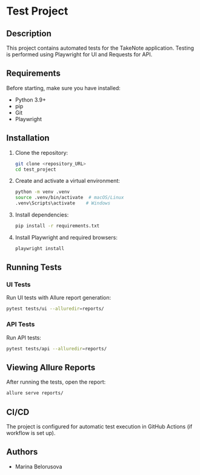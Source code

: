 # Test Project

## Description
This project contains automated tests for the TakeNote application. Testing is performed using Playwright for UI and Requests for API.

## Requirements
Before starting, make sure you have installed:
- Python 3.9+
- pip
- Git
- Playwright

## Installation
1. Clone the repository:
   ```bash
   git clone <repository_URL>
   cd test_project
   ```
2. Create and activate a virtual environment:
   ```bash
   python -m venv .venv
   source .venv/bin/activate  # macOS/Linux
   .venv\Scripts\activate    # Windows
   ```
3. Install dependencies:
   ```bash
   pip install -r requirements.txt
   ```
4. Install Playwright and required browsers:
   ```bash
   playwright install
   ```

## Running Tests

### UI Tests
Run UI tests with Allure report generation:
```bash
pytest tests/ui --alluredir=reports/
```

### API Tests
Run API tests:
```bash
pytest tests/api --alluredir=reports/
```

## Viewing Allure Reports
After running the tests, open the report:
```bash
allure serve reports/
```

## CI/CD
The project is configured for automatic test execution in GitHub Actions (if workflow is set up).

## Authors
- Marina Belorusova

